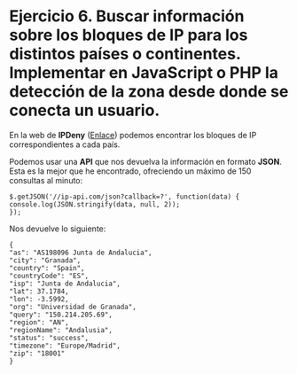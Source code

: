 # Ejercicio 6. Buscar información sobre los bloques de IP para los distintos países o continentes. Implementar en JavaScript o PHP la detección de la zona desde donde se conecta un usuario.
En la web de **IPDeny** ([Enlace](http://www.ipdeny.com/ipblocks/)) podemos encontrar los bloques de IP correspondientes a cada país.  
  
Podemos usar una **API** que nos devuelva la información en formato **JSON**. Esta es la mejor que he encontrado, ofreciendo un máximo de 150 consultas al minuto:  

`$.getJSON('//ip-api.com/json?callback=?', function(data) {`  
	`console.log(JSON.stringify(data, null, 2));`  
`});`  
  
Nos devuelve lo siguiente:  
  
`{`  
  `"as": "AS198096 Junta de Andalucia",`  
  `"city": "Granada",`  
  `"country": "Spain",`  
  `"countryCode": "ES",`  
  `"isp": "Junta de Andalucia",`  
  `"lat": 37.1784,`  
  `"lon": -3.5992,`  
  `"org": "Universidad de Granada",`  
  `"query": "150.214.205.69",`  
  `"region": "AN",`  
  `"regionName": "Andalusia",`  
  `"status": "success",`  
  `"timezone": "Europe/Madrid",`  
  `"zip": "18001"`  
`}`